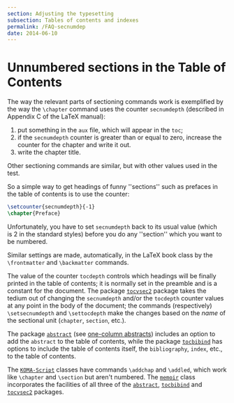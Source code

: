 ```yaml
---
section: Adjusting the typesetting
subsection: Tables of contents and indexes
permalink: /FAQ-secnumdep
date: 2014-06-10
---
```


# Unnumbered sections in the Table of Contents

The way the relevant parts of sectioning commands work is exemplified
by the way the `\chapter` command uses the counter `secnumdepth`
(described in Appendix&nbsp;C of the LaTeX manual):
  

1.  put something in the `aux` file, which will appear in
    the `toc`;
3.  if the `secnumdepth` counter is greater than or equal to
    zero,
    increase the counter for the chapter and write it out.
4.  write the chapter title.

Other sectioning commands are similar, but with other values used in
the test.

So a simple way to get headings of funny ''sections'' such as prefaces
in the table of contents is to use the counter:
```latex
\setcounter{secnumdepth}{-1}
\chapter{Preface}
```
Unfortunately, you have to set `secnumdepth` back to its usual
value (which is&nbsp;2 in the standard styles) before you do any ''section''
which you want to be numbered.

Similar settings are made, automatically, in the LaTeX book class by
the `\frontmatter` and `\backmatter` commands.

The value of the counter `tocdepth` controls which headings
will be finally printed in the table of contents; it is normally set
in the preamble and is a constant for the document.  The package
[`tocvsec2`](https://ctan.org/pkg/tocvsec2) package takes the tedium out of changing the
`secnumdepth` and/or the `tocdepth` counter values at
any point in the body of the document; the commands (respectively)
`\setsecnumdepth` and `\settocdepth` make the changes based on
the _name_ of the sectional unit (`chapter`,
`section`, etc.).

The package [`abstract`](https://ctan.org/pkg/abstract) (see 
[one-column abstracts](/FAQ-onecolabs)) includes an option
to add the `abstract` to the table of contents, while the
package [`tocbibind`](https://ctan.org/pkg/tocbibind) has options to include the table of
contents itself, the `bibliography`, `index`, etc., to
the table of contents.

The [`KOMA-Script`](https://ctan.org/pkg/KOMA-Script) classes have commands `\addchap` and
`\addled`, which work like `\chapter` and `\section` but
aren't numbered.  The [`memoir`](https://ctan.org/pkg/memoir) class incorporates the facilities
of all three of the [`abstract`](https://ctan.org/pkg/abstract), [`tocbibind`](https://ctan.org/pkg/tocbibind) and
[`tocvsec2`](https://ctan.org/pkg/tocvsec2) packages.

